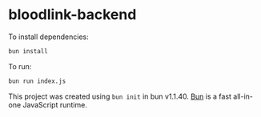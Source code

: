 # bloodlink-backend

To install dependencies:

```bash
bun install
```

To run:

```bash
bun run index.js
```

This project was created using `bun init` in bun v1.1.40. [Bun](https://bun.sh) is a fast all-in-one JavaScript runtime.
